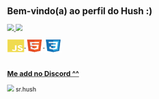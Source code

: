 ## Bem-vindo(a) ao perfil do Hush :)

 <div>
   <a href="https://github.com/srHush">
   <img height="180em" src="https://github-readme-stats.vercel.app/api?username=srHush&show_icons=true&theme=tokyonight&include_all_commits=true&count_private=true"/>
   <img height="180em" src="https://github-readme-stats.vercel.app/api/top-langs/?username=srHush&layout=compact&langs_count=6&theme=tokyonight"/>
</div>
    
<div style="display: inline_block"><br>
  <img align="center" alt="Js" height="30" width="40" src="https://raw.githubusercontent.com/devicons/devicon/master/icons/javascript/javascript-plain.svg">
  <img align="center" alt="HTML" height="30" width="40" src="https://raw.githubusercontent.com/devicons/devicon/master/icons/html5/html5-original.svg">
  <img align="center" alt="CSS" height="30" width="40" src="https://raw.githubusercontent.com/devicons/devicon/master/icons/css3/css3-original.svg">
</div>
 
<br>
 
### Me add no Discord ^^
 
<div>  
 <img src="https://img.shields.io/badge/Discord-7289DA?style=for-the-badge&logo=discord&logoColor=white" target="_blank"></a> sr.hush
</div>
